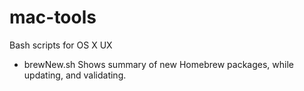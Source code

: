 # mac-tools
Bash scripts for OS X UX

* brewNew.sh Shows summary of new Homebrew packages, while updating, and validating.

